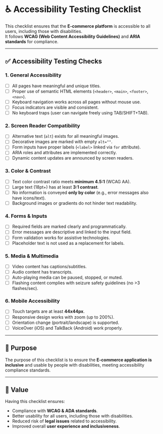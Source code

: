 # ♿ Accessibility Testing Checklist

This checklist ensures that the **E-commerce platform** is accessible to all users, including those with disabilities.  
It follows **WCAG (Web Content Accessibility Guidelines)** and **ARIA standards** for compliance.  

---

## ✅ Accessibility Testing Checks

### 1. General Accessibility
- [ ] All pages have meaningful and unique titles.  
- [ ] Proper use of semantic HTML elements (`<header>`, `<main>`, `<footer>`, `<nav>`).  
- [ ] Keyboard navigation works across all pages without mouse use.  
- [ ] Focus indicators are visible and consistent.  
- [ ] No keyboard traps (user can navigate freely using TAB/SHIFT+TAB).  

### 2. Screen Reader Compatibility
- [ ] Alternative text (`alt`) exists for all meaningful images.  
- [ ] Decorative images are marked with empty `alt=""`.  
- [ ] Form inputs have proper labels (`<label>` linked via `for` attribute).  
- [ ] ARIA roles and attributes are implemented correctly.  
- [ ] Dynamic content updates are announced by screen readers.  

### 3. Color & Contrast
- [ ] Text color contrast ratio meets **minimum 4.5:1** (WCAG AA).  
- [ ] Large text (18pt+) has at least **3:1 contrast**.  
- [ ] No information is conveyed **only by color** (e.g., error messages also have icons/text).  
- [ ] Background images or gradients do not hinder text readability.  

### 4. Forms & Inputs
- [ ] Required fields are marked clearly and programmatically.  
- [ ] Error messages are descriptive and linked to the input field.  
- [ ] Form validation works for assistive technologies.  
- [ ] Placeholder text is not used as a replacement for labels.  

### 5. Media & Multimedia
- [ ] Video content has captions/subtitles.  
- [ ] Audio content has transcripts.  
- [ ] Auto-playing media can be paused, stopped, or muted.  
- [ ] Flashing content complies with seizure safety guidelines (no >3 flashes/sec).  

### 6. Mobile Accessibility
- [ ] Touch targets are at least **44x44px**.  
- [ ] Responsive design works with zoom (up to 200%).  
- [ ] Orientation change (portrait/landscape) is supported.  
- [ ] VoiceOver (iOS) and TalkBack (Android) work properly.  

---

## 🎯 Purpose
The purpose of this checklist is to ensure the **E-commerce application is inclusive** and usable by people with disabilities, meeting accessibility compliance standards.

---

## 📌 Value
Having this checklist ensures:  
- Compliance with **WCAG & ADA standards**.  
- Better usability for all users, including those with disabilities.  
- Reduced risk of **legal issues** related to accessibility.  
- Improved overall **user experience and inclusiveness**.  
